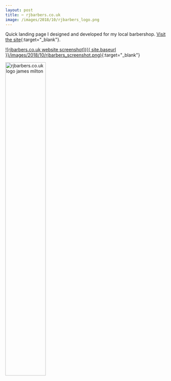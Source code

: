 ```yaml
---
layout: post
title: ✂️ rjbarbers.co.uk
image: /images/2018/10/rjbarbers_logo.png
---
```


Quick landing page I designed and developed for my local barbershop. [Visit the site](http://rjbarbers.co.uk/thrapstonbarbershop/){:target="_blank"}.

[![rjbarbers.co.uk website screenshot]({{ site.baseurl }}/images/2018/10/rjbarbers_screenshot.png)](http://rjbarbers.co.uk/thrapstonbarbershop/){:target="_blank"}

<img src="{{ site.baseurl }}/images/2018/10/rjbarbers_logo.png" alt="rjbarbers.co.uk logo james milton" width="50%">


